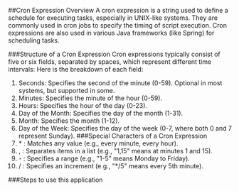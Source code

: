 ##Cron Expression Overview
A cron expression is a string used to define a schedule for executing tasks, especially in UNIX-like systems. They are commonly used in cron jobs to specify the timing of script execution. Cron expressions are also used in various Java frameworks (like Spring) for scheduling tasks.

###Structure of a Cron Expression
Cron expressions typically consist of five or six fields, separated by spaces, which represent different time intervals:
Here is the breakdown of each field:

1. Seconds: Specifies the second of the minute (0-59). Optional in most systems, but supported in some.
2. Minutes: Specifies the minute of the hour (0-59).
3. Hours: Specifies the hour of the day (0-23).
4. Day of the Month: Specifies the day of the month (1-31).
5. Month: Specifies the month (1-12).
6. Day of the Week: Specifies the day of the week (0-7, where both 0 and 7 represent Sunday).
###Special Characters of a Cron Expression
1. \* : Matches any value (e.g., every minute, every hour).
2. ,  : Separates items in a list (e.g., "1,15" means at minutes 1 and 15).
3. \- : Specifies a range (e.g., "1-5" means Monday to Friday).
4. \/ : Specifies an increment (e.g., "*/5" means every 5th minute).

###Steps to use this application



